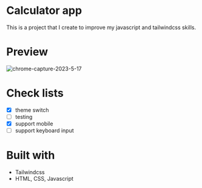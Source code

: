 # Calculator app

This is a project that I create to improve my javascript and tailwindcss skills.

# Preview
![chrome-capture-2023-5-17](https://github.com/tientaidev/calculator/assets/43933775/6d3bfde0-13cd-4d66-aea8-d43d30454212)

# Check lists
- [x] theme switch
- [ ] testing
- [x] support mobile 
- [ ] support keyboard input

# Built with
- Tailwindcss
- HTML, CSS, Javascript
